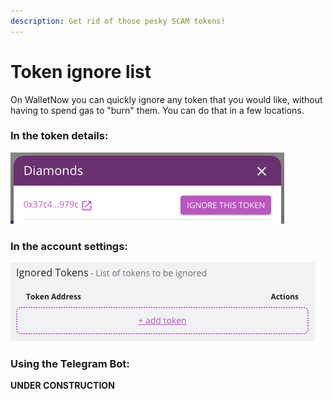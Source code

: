 ```yaml
---
description: Get rid of those pesky SCAM tokens!
---
```


# Token ignore list

On WalletNow you can quickly ignore any token that you would like, without having to spend gas to "burn" them. You can do that in a few locations.

### In the token details:

![Ignore token on Token details](../.gitbook/assets/image%20%2862%29.png)

### In the account settings:

![](../.gitbook/assets/image%20%2861%29.png)

### Using the Telegram Bot:

**UNDER CONSTRUCTION**

